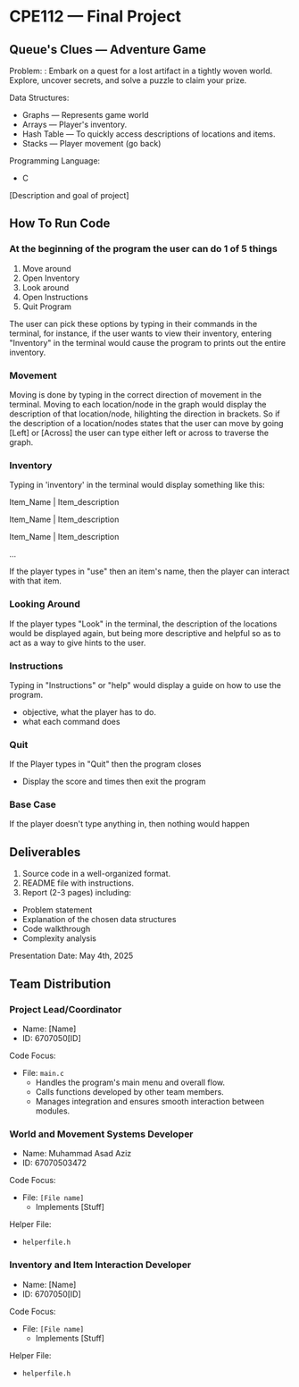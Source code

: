 # CPE112 — Final Project
## Queue's Clues — Adventure Game
Problem: : Embark on a quest for a lost artifact in a tightly woven world. Explore, uncover
secrets, and solve a puzzle to claim your prize.

Data Structures:
- Graphs — Represents game world
- Arrays — Player's inventory.
- Hash Table — To quickly access descriptions of locations and items.
- Stacks — Player movement (go back)

Programming Language:
- C

[Description and goal of project]

## How To Run Code
### At the beginning of the program the user can do 1 of 5 things
1. Move around
2. Open Inventory
3. Look around
4. Open Instructions
5. Quit Program

The user can pick these options by typing in their commands in the terminal, for instance, if the user wants to view their inventory, entering "Inventory" in the terminal would cause the program to prints out the entire inventory.


### Movement
Moving is done by typing in the correct direction of movement in the terminal. Moving to each location/node in the graph would display the description of that location/node, hilighting the direction in brackets. So if the description of a location/nodes states that the user can move by going [Left] or [Across] the user can type either left or across to traverse the graph.

### Inventory
Typing in 'inventory' in the terminal would display something like this:

Item_Name | Item_description

Item_Name | Item_description

Item_Name | Item_description

...

If the player types in "use" then an item's name, then the player can interact with that item.

### Looking Around 
If the player types "Look" in the terminal, the description of the locations would be displayed again, but being more descriptive and helpful so as to act as a way to give hints to the user.

### Instructions 
Typing in "Instructions" or "help" would display a guide on how to use the program.

- objective, what the player has to do.
- what each command does

### Quit 
If the Player types in "Quit" then the program closes
- Display the score and times then exit the program

### Base Case 
If the player doesn't type anything in, then nothing would happen

## Deliverables

1. Source code in a well-organized format.
2. README file with instructions.
3. Report (2-3 pages) including:
  - Problem statement
  - Explanation of the chosen data structures
  - Code walkthrough
  - Complexity analysis

Presentation Date: May 4th, 2025

## Team Distribution

### Project Lead/Coordinator

- Name: [Name]
- ID: 6707050[ID]

Code Focus:

- File: `main.c`
    - Handles the program's main menu and overall flow.
    - Calls functions developed by other team members.
    - Manages integration and ensures smooth interaction between modules.

### World and Movement Systems Developer

- Name: Muhammad Asad Aziz
- ID: 67070503472

Code Focus:

- File: `[File name]`
  - Implements [Stuff]

Helper File:

- `helperfile.h`

### Inventory and Item Interaction Developer

- Name: [Name]
- ID: 6707050[ID]

Code Focus:

- File: `[File name]`
  - Implements [Stuff]

Helper File:

- `helperfile.h`
